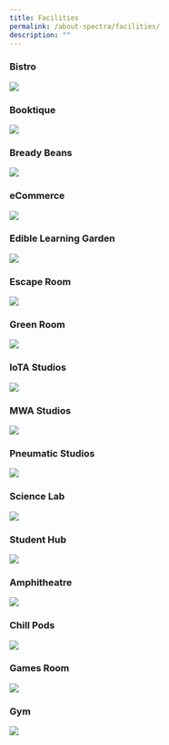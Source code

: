 ```yaml
---
title: Facilities
permalink: /about-spectra/facilities/
description: ""
---
```

### **Bistro**  
![](https://www.spectra.edu.sg/wp-content/uploads/2022/03/20220304_135827_3-2-Bistro-1024x683.jpg)

### **Booktique**  
![](https://www.spectra.edu.sg/wp-content/uploads/2022/03/DSC_4456-Booktique-1024x683.jpg)

### **Bready Beans**  
![](https://www.spectra.edu.sg/wp-content/uploads/2022/03/20220309_110450_3-2-Bready-Beans-1024x683.jpg)

### **eCommerce**  
![](https://www.spectra.edu.sg/wp-content/uploads/2022/03/DSC_4364-eCommerce-1024x683.jpg)

### **Edible Learning Garden**  
![](https://www.spectra.edu.sg/wp-content/uploads/2022/03/DSC_3971-ELG-1024x683.jpg)

### **Escape Room**  
![](https://www.spectra.edu.sg/wp-content/uploads/2022/03/DSC_5036-1024x683.jpg)

### **Green Room**  
![](https://www.spectra.edu.sg/wp-content/uploads/2022/03/DSC_4991Green-Room-1024x683.jpg)

### **IoTA Studios**  
![](https://www.spectra.edu.sg/wp-content/uploads/2022/03/20220309_112017_3-2-IoTA-Studios-1024x683.jpg)

### **MWA Studios**  
![](https://www.spectra.edu.sg/wp-content/uploads/2022/03/20220308_150002_3-2-MWA-Studios-1024x683.jpg)

### **Pneumatic Studios**  
![](https://www.spectra.edu.sg/wp-content/uploads/2022/03/DSC_5412-Pneumatic-Studio-1024x683.jpg)

### **Science Lab**  
![](https://www.spectra.edu.sg/wp-content/uploads/2022/03/DSC_4946-Science-Lab-1024x683.jpg)

### **Student Hub**  
![](https://www.spectra.edu.sg/wp-content/uploads/2022/03/20220309_101057_3-2-Student-Hub-1024x683.jpg)

### **Amphitheatre**  
![](https://www.spectra.edu.sg/wp-content/uploads/2022/03/20220309_110632_3-2-Amphitheatre-1024x683.jpg)

### **Chill Pods**  
![](https://www.spectra.edu.sg/wp-content/uploads/2022/03/DSC_4037-1-Chill-Pods-1024x683.jpg)

### **Games Room**  
![](https://www.spectra.edu.sg/wp-content/uploads/2022/03/DSC_5463-Games-Room-1024x683.jpg)

### **Gym**  
![](https://www.spectra.edu.sg/wp-content/uploads/2022/03/DSC_4805-Gym-1024x683.jpg)